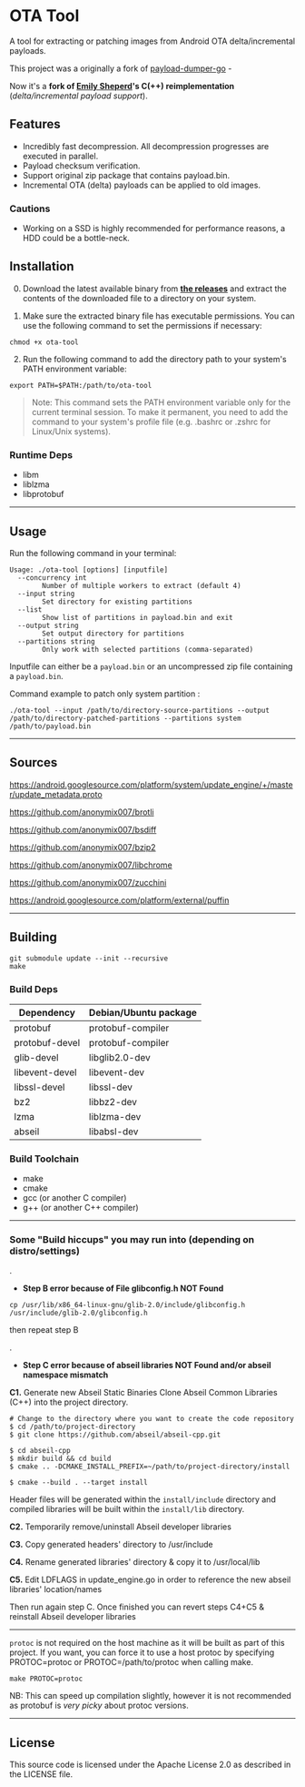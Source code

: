 # OTA Tool

A tool for extracting or patching images from Android OTA delta/incremental payloads.

This project was a originally a fork of [payload-dumper-go](https://github.com/ssut/payload-dumper-go) -

Now it's a **fork of [Emily Sheperd](https://github.com/EmilyShepherd)'s C(++) reimplementation** (_delta/incremental payload support_).

## Features

- Incredibly fast decompression. All decompression progresses are executed in parallel.
- Payload checksum verification.
- Support original zip package that contains payload.bin.
- Incremental OTA (delta) payloads can be applied to old images.

### Cautions

- Working on a SSD is highly recommended for performance reasons, a HDD could be a bottle-neck.

## Installation

0. Download the latest available binary from [**the releases**]([https://github.com/CORN-R1/ota-tool_r1/releases]) and extract the contents of the downloaded file to a directory on your system.

1. Make sure the extracted binary file has executable permissions. You can use the following command to set the permissions if necessary:
```
chmod +x ota-tool
```
2. Run the following command to add the directory path to your system's PATH environment variable:
```
export PATH=$PATH:/path/to/ota-tool
```
> Note: This command sets the PATH environment variable only for the current terminal session. To make it permanent, you need to add the command to your system's profile file (e.g. .bashrc or .zshrc for Linux/Unix systems).

### Runtime Deps

- libm
- liblzma
- libprotobuf

-----------------

## Usage

Run the following command in your terminal:
```
Usage: ./ota-tool [options] [inputfile]
  --concurrency int
        Number of multiple workers to extract (default 4)
  --input string
        Set directory for existing partitions
  --list
        Show list of partitions in payload.bin and exit
  --output string
        Set output directory for partitions
  --partitions string
        Only work with selected partitions (comma-separated)
```

Inputfile can either be a `payload.bin` or an uncompressed zip file containing a `payload.bin`.

Command example to patch only system partition :
```
./ota-tool --input /path/to/directory-source-partitions --output /path/to/directory-patched-partitions --partitions system /path/to/payload.bin
```

------------------

## Sources

https://android.googlesource.com/platform/system/update_engine/+/master/update_metadata.proto

https://github.com/anonymix007/brotli

https://github.com/anonymix007/bsdiff

https://github.com/anonymix007/bzip2

https://github.com/anonymix007/libchrome

https://github.com/anonymix007/zucchini

https://android.googlesource.com/platform/external/puffin

--------------

## Building

```
git submodule update --init --recursive
make
```

### Build Deps

| Dependency     | Debian/Ubuntu package |
|----------------|-----------------------|
| protobuf       | protobuf-compiler     |
| protobuf-devel | protobuf-compiler     |
| glib-devel     | libglib2.0-dev        |
| libevent-devel | libevent-dev          |
| libssl-devel   | libssl-dev            |
| bz2            | libbz2-dev            |
| lzma           | liblzma-dev           |
| abseil         | libabsl-dev           |

### Build Toolchain

- make
- cmake
- gcc (or another C compiler)
- g++ (or another C++ compiler)

-----------

### Some "Build hiccups" you may run into (depending on distro/settings)
.
- **Step B error because of File glibconfig.h NOT Found**
```
cp /usr/lib/x86_64-linux-gnu/glib-2.0/include/glibconfig.h /usr/include/glib-2.0/glibconfig.h
```
then repeat step B

.
- **Step C error because of abseil libraries NOT Found and/or abseil namespace mismatch**

**C1.** Generate new Abseil Static Binaries
Clone Abseil Common Libraries (C++) into the project directory.
```
# Change to the directory where you want to create the code repository
$ cd /path/to/project-directory
$ git clone https://github.com/abseil/abseil-cpp.git

$ cd abseil-cpp
$ mkdir build && cd build
$ cmake .. -DCMAKE_INSTALL_PREFIX=~/path/to/project-directory/install

$ cmake --build . --target install
```
Header files will be generated within the `install/include` directory and compiled libraries will be built within the `install/lib` directory.

**C2.** Temporarily remove/uninstall Abseil developer libraries

**C3.** Copy generated headers' directory to /usr/include

**C4.** Rename generated libraries' directory & copy it to /usr/local/lib

**C5.** Edit LDFLAGS in update_engine.go in order to reference the new abseil libraries' location/names

Then run again step C. Once finished you can revert steps C4+C5 & reinstall Abseil developer libraries

-----------------

`protoc` is not required on the host machine as it will be built as part
of this project. If you want, you can force it to use a host protoc by
specifying PROTOC=protoc or PROTOC=/path/to/protoc when calling make.

```
make PROTOC=protoc
```

NB: This can speed up compilation slightly, however it is not
recommended as protobuf is _very picky_ about protoc versions.

----------------

## License

This source code is licensed under the Apache License 2.0 as described in the LICENSE file.
